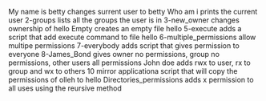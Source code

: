 My name is betty changes surrent user to betty
Who am i prints the current user
2-groups lists all the groups the user is in
3-new_owner changes ownership of hello
Empty creates an empty file hello
5-execute adds a script that add execute command to file hello
6-multiple_permissions allow multipe permissions
7-everybody adds script that gives permission to everyone
8-James_Bond gives owner no permissions, group no permissions, other users all permissions
John doe adds rwx to user, rx to group and wx to others
10 mirror applicationa script that will copy the permissions of olleh to hello
Directories_permissions adds x permission to all uses using the reursive method
